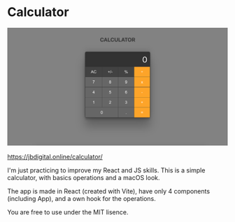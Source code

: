 # Calculator

![Calculator App screenshot](calculator-main.png)

https://jbdigital.online/calculator/

I'm just practicing to improve my React and JS skills.
This is a simple calculator, with basics operations and a macOS look.

The app is made in React (created with Vite), have only 4 components (including App), and a own hook for the operations.

You are free to use under the MIT lisence.
